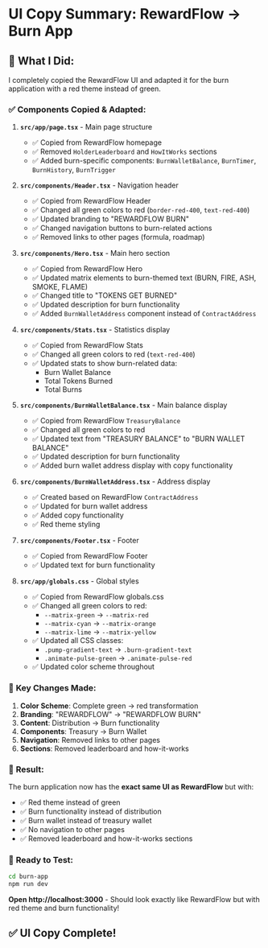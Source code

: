 # UI Copy Summary: RewardFlow → Burn App

## 🎨 **What I Did:**

I completely copied the RewardFlow UI and adapted it for the burn application with a red theme instead of green.

### ✅ **Components Copied & Adapted:**

1. **`src/app/page.tsx`** - Main page structure
   - ✅ Copied from RewardFlow homepage
   - ✅ Removed `HolderLeaderboard` and `HowItWorks` sections
   - ✅ Added burn-specific components: `BurnWalletBalance`, `BurnTimer`, `BurnHistory`, `BurnTrigger`

2. **`src/components/Header.tsx`** - Navigation header
   - ✅ Copied from RewardFlow Header
   - ✅ Changed all green colors to red (`border-red-400`, `text-red-400`)
   - ✅ Updated branding to "REWARDFLOW BURN"
   - ✅ Changed navigation buttons to burn-related actions
   - ✅ Removed links to other pages (formula, roadmap)

3. **`src/components/Hero.tsx`** - Main hero section
   - ✅ Copied from RewardFlow Hero
   - ✅ Updated matrix elements to burn-themed text (BURN, FIRE, ASH, SMOKE, FLAME)
   - ✅ Changed title to "TOKENS GET BURNED"
   - ✅ Updated description for burn functionality
   - ✅ Added `BurnWalletAddress` component instead of `ContractAddress`

4. **`src/components/Stats.tsx`** - Statistics display
   - ✅ Copied from RewardFlow Stats
   - ✅ Changed all green colors to red (`text-red-400`)
   - ✅ Updated stats to show burn-related data:
     - Burn Wallet Balance
     - Total Tokens Burned
     - Total Burns

5. **`src/components/BurnWalletBalance.tsx`** - Main balance display
   - ✅ Copied from RewardFlow `TreasuryBalance`
   - ✅ Changed all green colors to red
   - ✅ Updated text from "TREASURY BALANCE" to "BURN WALLET BALANCE"
   - ✅ Updated description for burn functionality
   - ✅ Added burn wallet address display with copy functionality

6. **`src/components/BurnWalletAddress.tsx`** - Address display
   - ✅ Created based on RewardFlow `ContractAddress`
   - ✅ Updated for burn wallet address
   - ✅ Added copy functionality
   - ✅ Red theme styling

7. **`src/components/Footer.tsx`** - Footer
   - ✅ Copied from RewardFlow Footer
   - ✅ Updated text for burn functionality

8. **`src/app/globals.css`** - Global styles
   - ✅ Copied from RewardFlow globals.css
   - ✅ Changed all green colors to red:
     - `--matrix-green` → `--matrix-red`
     - `--matrix-cyan` → `--matrix-orange`
     - `--matrix-lime` → `--matrix-yellow`
   - ✅ Updated all CSS classes:
     - `.pump-gradient-text` → `.burn-gradient-text`
     - `.animate-pulse-green` → `.animate-pulse-red`
   - ✅ Updated color scheme throughout

### 🎯 **Key Changes Made:**

1. **Color Scheme**: Complete green → red transformation
2. **Branding**: "REWARDFLOW" → "REWARDFLOW BURN"
3. **Content**: Distribution → Burn functionality
4. **Components**: Treasury → Burn Wallet
5. **Navigation**: Removed links to other pages
6. **Sections**: Removed leaderboard and how-it-works

### 🚀 **Result:**

The burn application now has the **exact same UI as RewardFlow** but with:
- ✅ Red theme instead of green
- ✅ Burn functionality instead of distribution
- ✅ Burn wallet instead of treasury wallet
- ✅ No navigation to other pages
- ✅ Removed leaderboard and how-it-works sections

### 📱 **Ready to Test:**

```bash
cd burn-app
npm run dev
```

**Open http://localhost:3000** - Should look exactly like RewardFlow but with red theme and burn functionality!

## ✅ **UI Copy Complete!**
